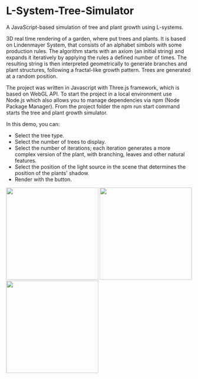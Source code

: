 # L-System-Tree-Simulator
A JavaScript-based simulation of tree and plant growth using L-systems.

3D real time rendering of a garden, where put trees and plants. It is based on Lindenmayer System, that consists of an alphabet simbols with some production rules. The algorithm starts with an axiom (an initial string) and expands it iteratively by applying the rules a defined number of times. The resulting string is then interpreted geometrically to generate branches and plant structures, following a fractal-like growth pattern.
Trees are generated at a random position. 

The project was written in Javascript with Three.js framework, which is based on WebGL API.
To start the project in a local environment use Node.js which also allows you to manage dependencies via npm (Node Package Manager).
From the project folder the npm run start command starts the tree and plant growth simulator. 

In this demo, you can:

- Select the tree type.
- Select the number of trees to display.
- Select the number of iterations; each iteration generates a more complex version of the plant, with branching, leaves and other natural features. 
- Select the position of the light source in the scene that determines the position of the plants' shadow.
- Render with the button.

<img src="https://github.com/user-attachments/assets/f565cd4b-a9d7-4403-a89b-5520a87f7e8e" height="250" >

<img src="https://github.com/user-attachments/assets/659ae429-accf-49a5-af5a-ae1ff05328b0" height="250" >

<img src="https://github.com/user-attachments/assets/3ecf20f5-eddc-4e23-9454-a8214e9fa579" height="250" >



